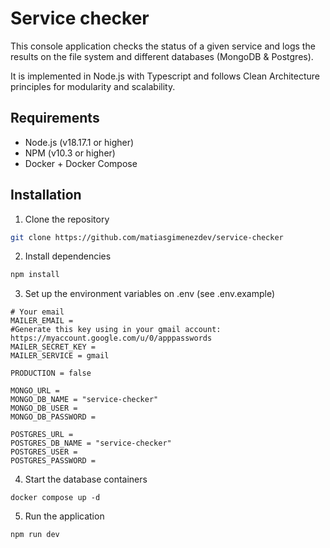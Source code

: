 # Service checker

This console application checks the status of a given service and logs the results on the file system and different databases (MongoDB & Postgres).

It is implemented in Node.js with Typescript and follows Clean Architecture principles for modularity and scalability.

## Requirements

-   Node.js (v18.17.1 or higher)
-   NPM (v10.3 or higher)
-   Docker + Docker Compose

## Installation

1. Clone the repository

```bash
git clone https://github.com/matiasgimenezdev/service-checker
```

2. Install dependencies

```bash
npm install
```

3. Set up the environment variables on .env (see .env.example)

```
# Your email
MAILER_EMAIL =
#Generate this key using in your gmail account: https://myaccount.google.com/u/0/apppasswords
MAILER_SECRET_KEY =
MAILER_SERVICE = gmail

PRODUCTION = false

MONGO_URL =
MONGO_DB_NAME = "service-checker"
MONGO_DB_USER =
MONGO_DB_PASSWORD =

POSTGRES_URL =
POSTGRES_DB_NAME = "service-checker"
POSTGRES_USER =
POSTGRES_PASSWORD =
```

4. Start the database containers

```
docker compose up -d
```

5.  Run the application

```bash
npm run dev
```

